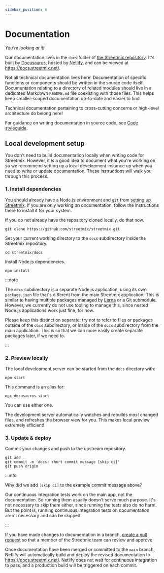 ```yaml
---
sidebar_position: 6
---
```


# Documentation

_You're looking at it!_

Our documentation lives in the `docs` folder of [the Streetmix repository](https://github.com/streetmix/streetmix/tree/main/docs). It's built by [Docusaurus](https://docusaurus.io/), hosted by [Netlify](https://www.netlify.com/), and can be viewed at https://docs.streetmix.net/.

Not all technical documentation lives here! Documentation of specific functions or components should be written in the source code itself. Documentation relating to a directory of related modules should live in a dedicated Markdown `README.md` file coexisting with those files. This helps keep smaller-scoped documentation up-to-date and easier to find.

Technical documentation pertaining to cross-cutting concerns or high-level architecture do belong here!

For guidance on writing documentation in source code, see [Code styleguide](./code/styleguide.md#code-comments).

## Local development setup

You don't need to build documentation locally when writing code for Streetmix. However, it _is_ a good idea to document what you're working on, so we recommend setting up a local development instance up when you need to write or update documentation. These instructions will walk you through this process.

### 1. Install dependencies

You should already have a Node.js environment and `git` from [setting up Streetmix](./code/local-setup). If you are only working on documentation, follow the instructions there to install it for your system.

If you do not already have the repository cloned locally, do that now.

```shell-session
git clone https://github.com/streetmix/streetmix.git
```

Set your current working directory to the `docs` subdirectory inside the Streetmix repository.

```shell-session
cd streetmix/docs
```

Install Node.js dependencies.

```shell-session
npm install
```

:::note

The `docs` subdirectory is a separate Node.js application, using its own `package.json` file that's different from the main Streetmix application. This is similar to having multiple packages managed by [Lerna](https://lerna.js.org/) or a Git submodule. However, we currently do not use tooling to manage this, since nested Node.js applications work just fine, for now.

Please keep this distinction separate: try not to refer to files or packages outside of the `docs` subdirectory, or inside of the `docs` subdirectory from the main application. This is so that we can more easily create separate packages later, if we need to.

:::

### 2. Preview locally

The local development server can be started from the `docs` directory with:

```shell-session
npm start
```

This command is an alias for:

```shell-session
npx docusaurus start
```

You can use either one.

The development server automatically watches and rebuilds _most_ changed files, and refreshes the browser view for you. This makes local preview extremely efficient!

### 3. Update & deploy

Commit your changes and push to the upstream repository.

```shell-session
git add .
git commit -m 'docs: short commit message [skip ci]'
git push origin
```

:::info

Why did we add `[skip ci]` to the example commit message above?

Our continuous integration tests work on the main app, not the documentation. So running them usually doesn't serve much purpose. It's not necessary to skip them either, since running the tests also do no harm. But the point is, running continuous integration tests on documentation aren't necessary and can be skipped.

:::

If you have made changes to documentation in a branch, [create a pull request](code/overview#pull-request) so that a member of the Streetmix team can review and approve.

Once documentation have been merged or committed to the `main` branch, Netlify will automatically build and deploy the revised documentation to <https://docs.streetmix.net/>. Netlify does not wait for continuous integration to pass, and a production build will be triggered on each commit.
